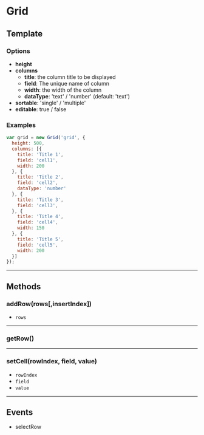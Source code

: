 # Grid

## Template

### Options
- **height**
- **columns**
  - **title**: the column title to be displayed
  - **field**: The unique name of column
  - **width**: the width of the column
  - **dataType**: 'text' / 'number' (default: 'text')
- **sortable**: 'single' / 'multiple'
- **editable**: true / false

### Examples
```js
var grid = new Grid('grid', {
  height: 500,
  columns: [{
    title: 'Title 1',
    field: 'cell1',
    width: 200
  }, {
    title: 'Title 2',
    field: 'cell2',
    dataType: 'number'
  }, {
    title: 'Title 3',
    field: 'cell3',
  }, {
    title: 'Title 4',
    field: 'cell4',
    width: 150
  }, {
    title: 'Title 5',
    field: 'cell5',
    width: 200
  }]
});
```

***

## Methods
### addRow(rows[,insertIndex])
- `rows`

***
### getRow()

***
### setCell(rowIndex, field, value)
- `rowIndex`
- `field`
- `value`

***

## Events
- selectRow
